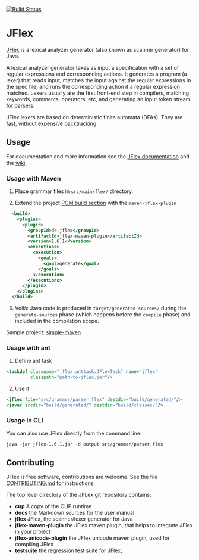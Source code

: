 [![Build Status](https://travis-ci.org/jflex-de/jflex.svg?branch=master)](https://travis-ci.org/jflex-de/jflex)

# JFlex

[JFlex][jflex] is a lexical analyzer generator (also known as scanner generator) for Java.

A lexical analyzer generator takes as input a specification with a set of regular expressions and
corresponding actions. It generates a program (a lexer) that reads input, matches the input against
the regular expressions in the spec file, and runs the corresponding action if a regular expression 
matched. Lexers usually are the first front-end step in compilers, matching keywords, comments, 
operators, etc, and generating an input token stream for parsers.

JFlex lexers are based on deterministic finite automata (DFAs).
They are fast, without expensive backtracking.

## Usage

For documentation and more information see the [JFlex documentation][jflex-doc]
and the [wiki][wiki].

### Usage with Maven

1. Place grammar files in `src/main/flex/` directory.

2. Extend the project [POM build section][pom-build] with the `maven-jflex-plugin`
  ```xml
    <build>
      <plugins>
        <plugin>
          <groupId>de.jflex</groupId>
          <artifactId>jflex-maven-plugin</artifactId>
          <version>1.6.1</version>
          <executions>
            <execution>
              <goals>
                <goal>generate</goal>
              </goals>
            </execution>
          </executions>
        </plugin>
      </plugins>
    </build>
  ```

3. Voilà: Java code is produced in `target/generated-sources/` during the `generate-sources` phase
(which happens before the `compile` phase) and included in the compilation scope.

Sample project: [simple-maven][example-simple-maven]

### Usage with ant

1. Define ant task
```xml
<taskdef classname="jflex.anttask.JFlexTask" name="jflex"
         classpath="path-to-jflex.jar"/>
```
2. Use it
```xml
<jflex file="src/grammar/parser.flex" destdir="build/generated/"/>
<javac srcdir="build/generated/" destdir="build/classes/"/>
```

### Usage in CLI

You can also use JFlex directly from the command line:
```
java -jar jflex-1.6.1.jar -d output src/grammar/parser.flex
```

## Contributing

JFlex is free software, contributions are welcome.
See the file [CONTRIBUTING.md](CONTRIBUTING.md) for instructions.

The top level directory of the JFLex git repository contains:

 * **cup** A copy of the CUP runtime
 * **docs** the Markdown sources for the user manual
 * **jflex** JFlex, the scanner/lexer generator for Java
 * **jflex-maven-plugin** the JFlex maven plugin, that helps to integrate JFlex in your project
 * **jflex-unicode-plugin** the JFlex unicode maven plugin, used for compiling JFlex
 * **testsuite** the regression test suite for JFlex,

[jflex]: http://jflex.de/
[jflex-doc]: http://jflex.de/manual.html
[wiki]: https://github.com/jflex-de/jflex/wiki
[pom-build]: https://maven.apache.org/pom.html#Build_Settings
[example-simple-maven]: https://github.com/jflex-de/jflex/tree/master/jflex/examples/simple-maven
